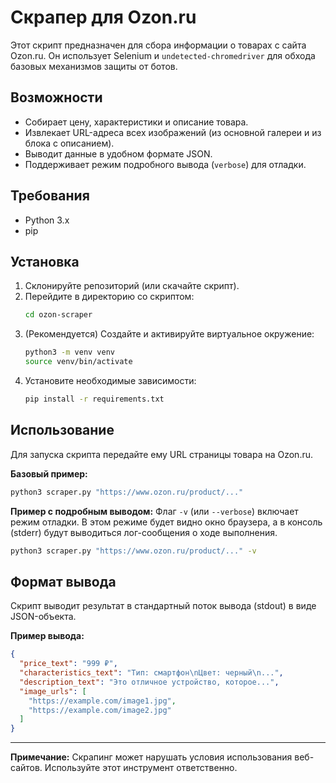 # Скрапер для Ozon.ru

Этот скрипт предназначен для сбора информации о товарах с сайта Ozon.ru. Он использует Selenium и `undetected-chromedriver` для обхода базовых механизмов защиты от ботов.

## Возможности

-   Собирает цену, характеристики и описание товара.
-   Извлекает URL-адреса всех изображений (из основной галереи и из блока с описанием).
-   Выводит данные в удобном формате JSON.
-   Поддерживает режим подробного вывода (`verbose`) для отладки.

## Требования

-   Python 3.x
-   pip

## Установка

1.  Склонируйте репозиторий (или скачайте скрипт).
2.  Перейдите в директорию со скриптом:
    ```bash
    cd ozon-scraper
    ```
3.  (Рекомендуется) Создайте и активируйте виртуальное окружение:
    ```bash
    python3 -m venv venv
    source venv/bin/activate
    ```
4.  Установите необходимые зависимости:
    ```bash
    pip install -r requirements.txt
    ```

## Использование

Для запуска скрипта передайте ему URL страницы товара на Ozon.ru.

**Базовый пример:**
```bash
python3 scraper.py "https://www.ozon.ru/product/..."
```

**Пример с подробным выводом:**
Флаг `-v` (или `--verbose`) включает режим отладки. В этом режиме будет видно окно браузера, а в консоль (stderr) будут выводиться лог-сообщения о ходе выполнения.

```bash
python3 scraper.py "https://www.ozon.ru/product/..." -v
```

## Формат вывода

Скрипт выводит результат в стандартный поток вывода (stdout) в виде JSON-объекта.

**Пример вывода:**
```json
{
  "price_text": "999 ₽",
  "characteristics_text": "Тип: смартфон\nЦвет: черный\n...",
  "description_text": "Это отличное устройство, которое...",
  "image_urls": [
    "https://example.com/image1.jpg",
    "https://example.com/image2.jpg"
  ]
}
```
---
**Примечание:** Скрапинг может нарушать условия использования веб-сайтов. Используйте этот инструмент ответственно.
